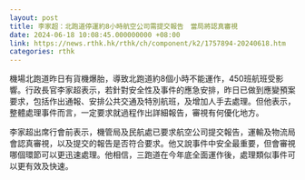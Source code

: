 ```yaml
---
layout: post
title: 李家超：北跑道停運約8小時航空公司需提交報告　當局將認真審視
date: 2024-06-18 10:08:45.000000000 +08:00
link: https://news.rthk.hk/rthk/ch/component/k2/1757894-20240618.htm
categories: rthk
---
```


機場北跑道昨日有貨機爆胎，導致北跑道約8個小時不能運作，450班航班受影響。行政長官李家超表示，若針對安全性及事件的應急安排，昨日已做到應變預案要求，包括作出通報、安排公共交通及特別航班，及增加人手去處理。但他表示，整體處理事件而言，一定要求就過程作出詳細報告，審視有何優化地方。

李家超出席行會前表示，機管局及民航處已要求航空公司提交報告，運輸及物流局會認真審視，以及提交的報告是否符合要求。他又說事件中安全最重要，但會審視哪個環節可以更迅速處理。他相信，三跑道在今年底全面運作後，處理類似事件可以更有效及快速。
